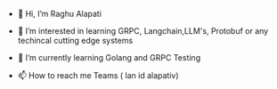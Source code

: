 - 👋 Hi, I’m Raghu Alapati
- 👀 I’m interested in learning GRPC, Langchain,LLM's,  Protobuf or any techincal cutting edge systems
- 🌱 I’m currently learning Golang and GRPC Testing

- 📫 How to reach me Teams ( lan id alapativ)

<!---
alapativ2/alapativ2 is a ✨ special ✨ repository because its `README.md` (this file) appears on your GitHub profile.
You can click the Preview link to take a look at your changes.
--->
